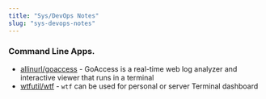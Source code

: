 ```yaml
---
title: "Sys/DevOps Notes"
slug: "sys-devops-notes"
---
```


### Command Line Apps.

- [allinurl/goaccess](https://github.com/allinurl/goaccess) - GoAccess is a real-time web log analyzer and interactive viewer that runs in a terminal
- [wtfutil/wtf](https://github.com/wtfutil/wtf) - `wtf` can be used for personal or server Terminal dashboard
